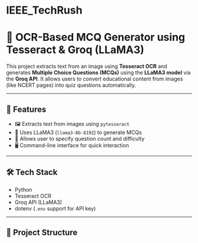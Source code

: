 # IEEE_TechRush
# 🧠 OCR-Based MCQ Generator using Tesseract & Groq (LLaMA3)

This project extracts text from an image using **Tesseract OCR** and generates **Multiple Choice Questions (MCQs)** using the **LLaMA3 model** via the **Groq API**. It allows users to convert educational content from images (like NCERT pages) into quiz questions automatically.

---

## 🚀 Features

- 🖼️ Extracts text from images using `pytesseract`
- 🧠 Uses LLaMA3 (`llama3-8b-8192`) to generate MCQs
- 🎯 Allows user to specify question count and difficulty
- 🖥️ Command-line interface for quick interaction

---

## 🛠️ Tech Stack

- Python
- Tesseract OCR
- Groq API (LLaMA3)
- dotenv (`.env` support for API key)

---

## 📁 Project Structure

